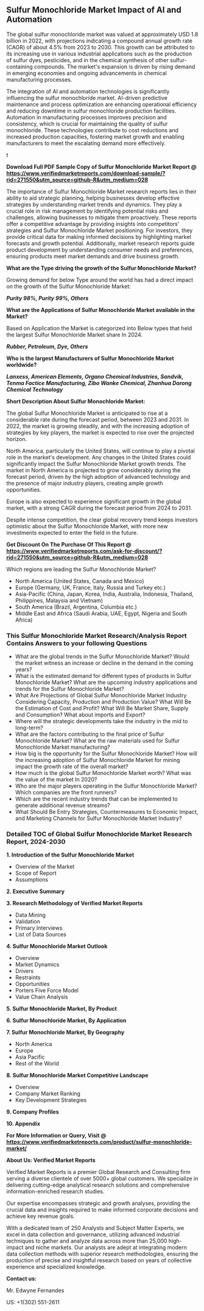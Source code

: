 <h2>Sulfur Monochloride Market Impact of AI and Automation</h2><p>The global sulfur monochloride market was valued at approximately USD 1.8 billion in 2022, with projections indicating a compound annual growth rate (CAGR) of about 4.5% from 2023 to 2030. This growth can be attributed to its increasing use in various industrial applications such as the production of sulfur dyes, pesticides, and in the chemical synthesis of other sulfur-containing compounds. The market's expansion is driven by rising demand in emerging economies and ongoing advancements in chemical manufacturing processes.</p><p>The integration of AI and automation technologies is significantly influencing the sulfur monochloride market. AI-driven predictive maintenance and process optimization are enhancing operational efficiency and reducing downtime in sulfur monochloride production facilities. Automation in manufacturing processes improves precision and consistency, which is crucial for maintaining the quality of sulfur monochloride. These technologies contribute to cost reductions and increased production capacities, fostering market growth and enabling manufacturers to meet the escalating demand more effectively.</p>t</p><p id="" class=""><strong>Download Full PDF Sample Copy of Sulfur Monochloride Market Report @ <a href="https://www.verifiedmarketreports.com/download-sample/?rid=271550&utm_source=github-R&utm_medium=028" target="_blank">https://www.verifiedmarketreports.com/download-sample/?rid=271550&utm_source=github-R&utm_medium=028</a></strong></p><p>The importance of&nbsp;Sulfur Monochloride Market research reports lies in their ability to aid strategic planning, helping businesses develop effective strategies by understanding market trends and dynamics. They play a crucial role in risk management by identifying potential risks and challenges, allowing businesses to mitigate them proactively. These reports offer a competitive advantage by providing insights into competitors' strategies and Sulfur Monochloride Market positioning. For investors, they provide critical data for making informed decisions by highlighting market forecasts and growth potential. Additionally, market research reports guide product development by understanding consumer needs and preferences, ensuring products meet market demands and drive business growth.</p><p><strong>What are the&nbsp;Type driving the growth of the Sulfur Monochloride Market?</strong></p><p id="" class="">Growing demand for below Type around the world has had a direct impact on the growth of the Sulfur Monochloride Market:</p><em><strong>Purity 98%, Purity 99%, Others</strong></em></p><strong>What are the&nbsp;Applications&nbsp;of Sulfur Monochloride Market available in the Market?</strong></p><p id="" class="">Based on Application the Market is categorized into Below types that held the largest Sulfur Monochloride Market share In 2024.</p><em><strong>Rubber, Petroleum, Dye, Others</strong></em></p><strong>Who is the largest Manufacturers of Sulfur Monochloride Market worldwide?</strong></p><p><em><strong>Lanxess, American Elements, Organo Chemical Industries, Sandvik, Tenma Factice Manufacturing, Zibo Wanke Chemical, Zhanhua Darong Chemical Technology</strong></em></p><p id="" class=""><strong>Short Description About Sulfur Monochloride Market:</strong></p><p>The global Sulfur Monochloride Market is anticipated to rise at a considerable rate during the forecast period, between 2023 and 2031. In 2022, the market is growing steadily, and with the increasing adoption of strategies by key players, the market is expected to rise over the projected horizon.</p><p>North America, particularly the United States, will continue to play a pivotal role in the market's development. Any changes in the United States could significantly impact the Sulfur Monochloride Market growth trends. The market in North America is projected to grow considerably during the forecast period, driven by the high adoption of advanced technology and the presence of major industry players, creating ample growth opportunities.</p><p>Europe is also expected to experience significant growth in the global market, with a strong CAGR during the forecast period from 2024 to 2031.</p><p>Despite intense competition, the clear global recovery trend keeps investors optimistic about the Sulfur Monochloride Market, with more new investments expected to enter the field in the future.</p><p id="" class=""><strong>Get Discount On The Purchase Of This Report @ <a href="https://www.verifiedmarketreports.com/ask-for-discount/?rid=271550&utm_source=github-R&utm_medium=028" target="_blank">https://www.verifiedmarketreports.com/ask-for-discount/?rid=271550&utm_source=github-R&utm_medium=028</a></strong></p>Which regions are leading the Sulfur Monochloride Market?</p><ul><li>North America (United States, Canada and Mexico)</li><li>Europe (Germany, UK, France, Italy, Russia and Turkey etc.)</li><li>Asia-Pacific (China, Japan, Korea, India, Australia, Indonesia, Thailand, Philippines, Malaysia and Vietnam)</li><li>South America (Brazil, Argentina, Columbia etc.)</li><li>Middle East and Africa (Saudi Arabia, UAE, Egypt, Nigeria and South Africa)</li></ul><h3 id="" class="">This Sulfur Monochloride Market Research/Analysis Report Contains Answers to your following Questions</h3><ul><li>What are the global trends in the Sulfur Monochloride Market? Would the market witness an increase or decline in the demand in the coming years?</li><li>What is the estimated demand for different types of products in Sulfur Monochloride Market? What are the upcoming industry applications and trends for the Sulfur Monochloride Market?</li><li>What Are Projections of Global Sulfur Monochloride Market Industry Considering Capacity, Production and Production Value? What Will Be the Estimation of Cost and Profit? What Will Be Market Share, Supply and Consumption? What about imports and Export?</li><li>Where will the strategic developments take the industry in the mid to long-term?</li><li>What are the factors contributing to the final price of Sulfur Monochloride Market? What are the raw materials used for Sulfur Monochloride Market manufacturing?</li><li>How big is the opportunity for the Sulfur Monochloride Market? How will the increasing adoption of Sulfur Monochloride Market for mining impact the growth rate of the overall market?</li><li>How much is the global Sulfur Monochloride Market worth? What was the value of the market In 2020?</li><li>Who are the major players operating in the Sulfur Monochloride Market? Which companies are the front runners?</li><li>Which are the recent industry trends that can be implemented to generate additional revenue streams?</li><li>What Should Be Entry Strategies, Countermeasures to Economic Impact, and Marketing Channels for Sulfur Monochloride Market Industry?</li></ul><h3 id="" class="">Detailed TOC of Global Sulfur Monochloride Market Research Report, 2024-2030</h3><p id="" class=""><strong>1. Introduction of the Sulfur Monochloride Market</strong></p><ul><li>Overview of the Market</li><li>Scope of Report</li><li>Assumptions</li></ul><p id="" class=""><strong>2. Executive Summary</strong></p><p id="" class=""><strong>3. Research Methodology of Verified Market Reports</strong></p><ul><li>Data Mining</li><li>Validation</li><li>Primary Interviews</li><li>List of Data Sources</li></ul><p id="" class=""><strong>4. Sulfur Monochloride Market Outlook</strong></p><ul><li>Overview</li><li>Market Dynamics</li><li>Drivers</li><li>Restraints</li><li>Opportunities</li><li>Porters Five Force Model</li><li>Value Chain Analysis</li></ul><p id="" class=""><strong>5. Sulfur Monochloride Market, By Product</strong></p><p id="" class=""><strong>6. Sulfur Monochloride Market, By Application</strong></p><p id="" class=""><strong>7. Sulfur Monochloride Market, By Geography</strong></p><ul><li>North America</li><li>Europe</li><li>Asia Pacific</li><li>Rest of the World</li></ul><p id="" class=""><strong>8. Sulfur Monochloride Market Competitive Landscape</strong></p><ul><li>Overview</li><li>Company Market Ranking</li><li>Key Development Strategies</li></ul><p id="" class=""><strong>9. Company Profiles</strong></p><p id="" class=""><strong>10. Appendix</strong></p><p id="" class=""><strong>For More Information or Query, Visit @ <a href="https://www.verifiedmarketreports.com/product/sulfur-monochloride-market/" target="_blank">https://www.verifiedmarketreports.com/product/sulfur-monochloride-market/</a></strong></p><p id="" class=""><strong>About Us: Verified Market Reports</strong></p><p id="" class="">Verified Market Reports is a premier Global Research and Consulting firm serving a diverse clientele of over 5000+ global customers. We specialize in delivering cutting-edge analytical research solutions and comprehensive information-enriched research studies.</p><p id="" class="">Our expertise encompasses strategic and growth analyses, providing the crucial data and insights required to make informed corporate decisions and achieve key revenue goals.</p><p id="" class="">With a dedicated team of 250 Analysts and Subject Matter Experts, we excel in data collection and governance, utilizing advanced industrial techniques to gather and analyze data across more than 25,000 high-impact and niche markets. Our analysts are adept at integrating modern data collection methods with superior research methodologies, ensuring the production of precise and insightful research based on years of collective experience and specialized knowledge.</p><p id="" class=""><strong>Contact us:</strong></p><p id="" class="">Mr. Edwyne Fernandes</p><p id="" class="">US: +1(302) 551-2611</p>